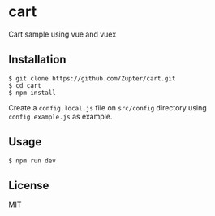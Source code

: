 # cart
Cart sample using vue and vuex

## Installation
```
$ git clone https://github.com/Zupter/cart.git
$ cd cart
$ npm install
```

Create a `config.local.js` file on `src/config` directory using `config.example.js` as example.

## Usage
```
$ npm run dev
```

## License
MIT
